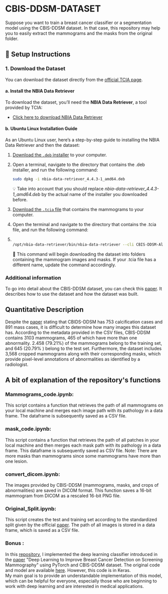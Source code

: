 # CBIS-DDSM-DATASET
Suppose you want to train a breast cancer classifier or a segmentation model using the CBIS-DDSM dataset. In that case, this repository may help you to easily extract the mammograms and the masks from the original folder.

## 🔧 Setup Instructions

### 1. Download the Dataset

You can download the dataset directly from the [official TCIA page](https://wiki.cancerimagingarchive.net/pages/viewpage.action?pageId=22516629).

#### a. Install the NBIA Data Retriever

To download the dataset, you’ll need the **NBIA Data Retriever**, a tool provided by TCIA:

- [Click here to download NBIA Data Retriever](https://wiki.cancerimagingarchive.net/display/NBIA/Version+4.4.3)

#### b. Ubuntu Linux Installation Guide

As an Ubuntu Linux user, here’s a step-by-step guide to installing the NBIA Data Retriever and then the dataset:

1. [Download the `.deb` installer](https://github.com/CBIIT/NBIA-TCIA/releases/download/DR-4_4_3-TCIA-20240916-1/nbia-data-retriever_4.4.3-1_amd64.deb) to your computer.

2. Open a terminal, navigate to the directory that contains the .deb installer, and run the following command:

   ```bash
   sudo dpkg -i nbia-data-retriever_4.4.3-1_amd64.deb

    ``` 

   💡  Take into account that you should replace _nbia-data-retriever_4.4.3-1_amd64.deb_ by the actual name of the installer you downloaded before.

3. [Download the `.tcia` file](https://www.cancerimagingarchive.net/wp-content/uploads/CBIS-DDSM-All-doiJNLP-zzWs5zfZ.tcia) that contains the mammograms to your computer.
4. Open the terminal and navigate to the directory that contains the .tcia file, and run the following command:

5.  ```bash
   
    /opt/nbia-data-retriever/bin/nbia-data-retriever --cli CBIS-DDSM-All-doiJNLP-zzWs5zfZ.tcia

    ```
      📁 This command will begin downloading the dataset into folders containing the mammogram images and masks. If your .tcia file has a different name, update the command accordingly.

### Additional information 
To go into detail about the CBIS-DDSM dataset, you can check this [paper](https://www.nature.com/articles/sdata2017177). It describes how to use the dataset and how the dataset was built. 

## Quantitative Description

Despite the [paper](https://www.nature.com/articles/sdata2017177) stating that CBIDS-DDSM has 753 calcification cases and 891 mass cases, it is difficult to determine how many images this dataset has. According to the metadata provided in the CSV files, CBIS-DDSM contains 3103 mammograms, 465 of which have more than one abnormality. 2.458 (79.21%) of the mammograms belong to the training set, and 645 (20.79% ) belong to the test set. Furthermore, the dataset includes 3,568 cropped mammograms along with their corresponding masks, which provide pixel-level annotations of abnormalities as identified by a radiologist.

## A bit of explanation of the repository's functions
### Mammograms_code.ipynb:
This script contains a function that retrieves the path of all mammograms on your local machine and merges each image path with its pathology in a data frame. The dataframe is subsequently saved as a CSV file. 
### mask_code.ipynb:
This script contains a function that retrieves the path of all patches in your local machine and then merges each mask path with its pathology in a data frame. This dataframe is subsequently  saved as CSV file. Note: There are more masks than mammograms since some mammograms have more than one lesion.

### convert_dicom.ipynb:
The  images provided by CBIS-DDSM  (mammograms, masks, and crops of abnormalities)  are saved in DICOM format. This function saves a 16-bit mammogram from DICOM as a rescaled 16-bit PNG file.

### Original_Split.ipynb:

This script creates the test and training set according to the standardized split given by the official [paper](https://www.nature.com/articles/sdata2017177). The path of all images is stored in a data frame, which is saved as a CSV file.

### Bonus :
In this [repository](https://github.com/sposso/Deep_learning_to_improve_breast_Cancer_pytorch), I implemented the deep learning classifier introduced in the [paper](https://www.nature.com/articles/s41598-019-48995-4) "Deep Learning to Improve Breast Cancer Detection on Screening Mammography" using PyTorch and CBIS-DDSM dataset.  The original code and model are available [here](https://github.com/lishen/end2end-all-conv). However, this  code is in Keras.  
My  main goal is to provide an understandable implementation of this model, which can be helpful for everyone, especially those who are beginning to work with deep learning and are interested in medical applications.

